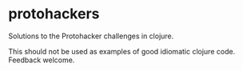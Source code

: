 # protohackers

Solutions to the Protohacker challenges in clojure.

This should not be used as examples of good idiomatic clojure code.
Feedback welcome.
